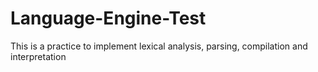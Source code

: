 # Language-Engine-Test
This is a practice to implement lexical analysis, parsing, compilation and interpretation
